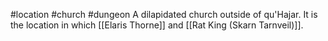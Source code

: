 #location #church #dungeon 
A dilapidated church outside of qu'Hajar. It is the location in which [[Elaris Thorne]] and [[Rat King (Skarn Tarnveil)]]. 

